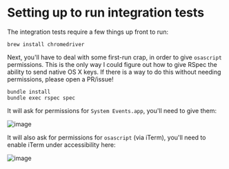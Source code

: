 # Setting up to run integration tests

The integration tests require a few things up front to run:

```
brew install chromedriver
```

Next, you'll have to deal with some first-run crap, in order to give
`osascript` permissions. This is the only way I could figure out how to give
RSpec the ability to send native OS X keys. If there is a way to do this
without needing permissions, please open a PR/issue!

```
bundle install
bundle exec rspec spec
```

It will ask for permissions for `System Events.app`, you'll need to give them:

![image](https://user-images.githubusercontent.com/59429/70395829-c00cdf00-19b7-11ea-91c2-50cefe25b329.png)

It will also ask for permissions for `osascript` (via iTerm), you'll need to enable iTerm under accessibility here:

![image](https://user-images.githubusercontent.com/59429/70395855-0a8e5b80-19b8-11ea-9343-5da0496cdf9b.png)
